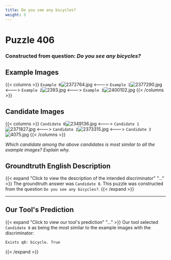 ```yaml
---
title: Do you see any bicycles?
weight: 3
---
```


# Puzzle 406
### Constructed from question: _Do you see any bicycles?_


## Example Images
{{< columns >}}
`Example 0`![2372764.jpg](/gqa_images/2372764.jpg)
<--->
`Example 1`![2377290.jpg](/gqa_images/2377290.jpg)
<--->
`Example 2`![2393.jpg](/gqa_images/2393.jpg)
<--->
`Example 3`![2400102.jpg](/gqa_images/2400102.jpg)
{{< /columns >}}

## Candidate Images
{{< columns >}}
`Candidate 0`![2349136.jpg](/gqa_images/2349136.jpg)
<--->
`Candidate 1`![2371827.jpg](/gqa_images/2371827.jpg)
<--->
`Candidate 2`![2373315.jpg](/gqa_images/2373315.jpg)
<--->
`Candidate 3`![4075.jpg](/gqa_images/4075.jpg)
{{< /columns >}}

*Which candidate among the above candidates is most similar to all the example images? Explain why.*

## Groundtruth English Description

{{< expand "Click to view the description of the intended discriminator" "..." >}}
The groundtruth answer was `Candidate 0`. This puzzle was constructed from the question `Do you see any bicycles?`.
{{< /expand >}}

---

## Our Tool's Prediction

{{< expand "Click to view our tool's prediction" "..." >}}
Our tool selected `Candidate 0` as being the most similar to the example images with the discriminator:
```plaintext
Exists q0: bicycle. True
```
{{< /expand >}}

